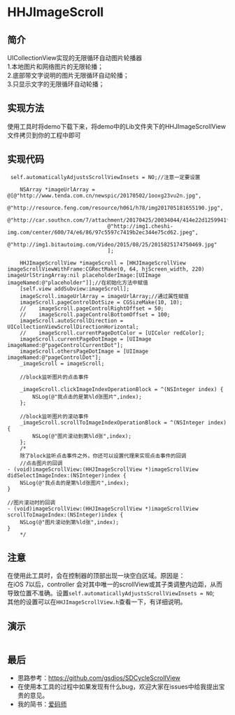 HHJImageScroll
==============

简介
--------------
UICollectionView实现的无限循环自动图片轮播器<br>
1.本地图片和网络图片的无限轮播；<br>
2.底部带文字说明的图片无限循环自动轮播；<br>
3.只显示文字的无限循环自动轮播；<br>

实现方法
-------
使用工具时将demo下载下来，将demo中的Lib文件夹下的HHJImageScrollView文件拷贝到你的工程中即可<br>

实现代码
-------
```
 self.automaticallyAdjustsScrollViewInsets = NO;//注意一定要设置
    
    NSArray *imageUrlArray = @[@"http://www.tenda.com.cn/newspic/20170502/1ooxg23vu2n.jpg",
                                @"http://resource.feng.com/resource/h061/h78/img201705181655190.jpg",
                                @"http://car.southcn.com/7/attachment/20170425/20034044/414e22d1259941f49864.jpg",
                                @"http://img1.cheshi-img.com/center/600/74/e6/86/97c5597c7419b2ec344e75cd62.jpeg",
                                @"http://img1.bitautoimg.com/Video/2015/08/25/2015825174750469.jpg"
                                ];
    
    HHJImageScrollView *imageScroll = [HHJImageScrollView imageScrollViewWithFrame:CGRectMake(0, 64, hjScreen_width, 220) imageUrlStringArray:nil placeholderImage:[UIImage imageNamed:@"placeholder"]];//在初始化方法中赋值
    [self.view addSubview:imageScroll];
    imageScroll.imageUrlArray = imageUrlArray;//通过属性赋值
    imageScroll.pageControlDotSize = CGSizeMake(10, 10);
    //    imageScroll.pageControlRightOffset = 50;
    //    imageScroll.pageControlBottomOffset = 100;
    imageScroll.autoScrollDirection = UICollectionViewScrollDirectionHorizontal;
    //    imageScroll.currentPageDotColor = [UIColor redColor];
    imageScroll.currentPageDotImage = [UIImage imageNamed:@"pageControlCurrentDot"];
    imageScroll.othersPageDotImage = [UIImage imageNamed:@"pageControlDot"];
    _imageScroll = imageScroll;
    
    //block监听图片的点击事件
    
    _imageScroll.clickImageIndexOperationBlock = ^(NSInteger index) {
        NSLog(@"我点击的是第%ld张图片",index);
    };
    
    //block监听图片的滚动事件
    _imageScroll.scrollToImageIndexOperationBlock = ^(NSInteger index) {
        NSLog(@"图片滚动到第%ld张",index);
    };
    /*
    除了block监听点击事件之外，你还可以设置代理来实现点击事件的回调
    //点击图片的回调
- (void)imageScrollView:(HHJImageScrollView *)imageScrollView didSelectImageIndex:(NSInteger)index {
    NSLog(@"我点击的是第%ld张图片",index);
}

//图片滚动时的回调
- (void)imageScrollView:(HHJImageScrollView *)imageScrollView scrollToImageIndex:(NSInteger)index {
    NSLog(@"图片滚动到第%ld张",index);
}
    */
```
注意
-------
在使用此工具时，会在控制器的顶部出现一块空白区域。原因是：<br>
在iOS 7以后，controller 会对其中唯一的scrollView或其子类调整内边距，从而导致位置不准确。设置`self.automaticallyAdjustsScrollViewInsets = NO`;<br>
其他的设置可以在`HHJImageScrollView.h`查看一下，有详细说明。<br>

演示
-------
![]()

最后
-------
* 思路参考：https://github.com/gsdios/SDCycleScrollView
* 在使用本工具的过程中如果发现有什么bug，欢迎大家在issues中给我提出宝贵的意见。
* 我的简书：[爱码师](http://www.jianshu.com/u/294a717ea284 "爱码师")
